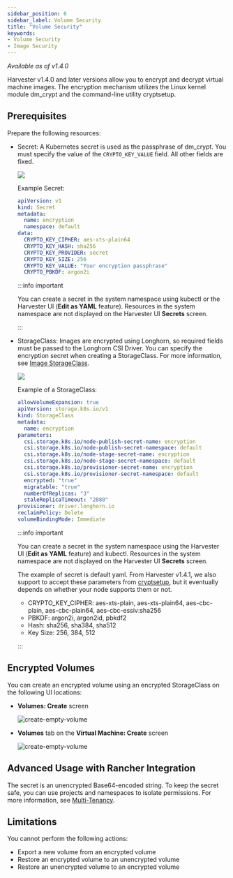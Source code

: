 ```yaml
---
sidebar_position: 6
sidebar_label: Volume Security
title: "Volume Security"
keywords:
- Volume Security
- Image Security
---
```


<head>
  <link rel="canonical" href="https://docs.harvesterhci.io/v1.4/volume/volume-security"/>
</head>

_Available as of v1.4.0_

Harvester v1.4.0 and later versions allow you to encrypt and decrypt virtual machine images. The encryption mechanism utilizes the Linux kernel module dm_crypt and the command-line utility cryptsetup.

## Prerequisites

Prepare the following resources:

- Secret: A Kubernetes secret is used as the passphrase of dm_crypt. You must specify the value of the `CRYPTO_KEY_VALUE` field. All other fields are fixed.

  ![](/img/v1.4/image/create-encryption-used-secret.png)

  Example Secret:

  ```yaml
  apiVersion: v1
  kind: Secret
  metadata:
    name: encryption
    namespace: default
  data:
    CRYPTO_KEY_CIPHER: aes-xts-plain64
    CRYPTO_KEY_HASH: sha256
    CRYPTO_KEY_PROVIDER: secret
    CRYPTO_KEY_SIZE: 256
    CRYPTO_KEY_VALUE: "Your encryption passphrase"
    CRYPTO_PBKDF: argon2i
  ```

  :::info important

  You can create a secret in the system namespace using kubectl or the Harvester UI (**Edit as YAML** feature). Resources in the system namespace are not displayed on the Harvester UI **Secrets** screen.

  :::

- StorageClass: Images are encrypted using Longhorn, so required fields must be passed to the Longhorn CSI Driver. You can specify the encryption secret when creating a StorageClass. For more information, see [Image StorageClass](./upload-image#image-storageclass). 

  ![](/img/v1.4/image/create-storage-class.png)

  Example of a StorageClass:

  ```yaml
  allowVolumeExpansion: true
  apiVersion: storage.k8s.io/v1
  kind: StorageClass
  metadata:
    name: encryption
  parameters:
    csi.storage.k8s.io/node-publish-secret-name: encryption
    csi.storage.k8s.io/node-publish-secret-namespace: default
    csi.storage.k8s.io/node-stage-secret-name: encryption
    csi.storage.k8s.io/node-stage-secret-namespace: default
    csi.storage.k8s.io/provisioner-secret-name: encryption
    csi.storage.k8s.io/provisioner-secret-namespace: default
    encrypted: "true"
    migratable: "true"
    numberOfReplicas: "3"
    staleReplicaTimeout: "2880"
  provisioner: driver.longhorn.io
  reclaimPolicy: Delete
  volumeBindingMode: Immediate
  ```

  :::info important

  You can create a secret in the system namespace using the Harvester UI (**Edit as YAML** feature) and kubectl. Resources in the system namespace are not displayed on the Harvester UI **Secrets** screen.

  The example of secret is default yaml. From Harvester v1.4.1, we also support to accept these parameters from [cryptsetup](https://wiki.archlinux.org/title/Dm-crypt/Device_encryption#Encryption_options_for_LUKS_mode), but it eventually depends on whether your node supports them or not.

  - CRYPTO_KEY_CIPHER: aes-xts-plain, aes-xts-plain64, aes-cbc-plain, aes-cbc-plain64, aes-cbc-essiv:sha256  
  - PBKDF: argon2i, argon2id, pbkdf2  
  - Hash: sha256, sha384, sha512  
  - Key Size: 256, 384, 512  

  :::

## Encrypted Volumes

You can create an encrypted volume using an encrypted StorageClass on the following UI locations:

- **Volumes: Create** screen

  ![create-empty-volume](/img/v1.4/volume/create-empty-volume.png)

- **Volumes** tab on the **Virtual Machine: Create** screen

  ![create-empty-volume](/img/v1.4/volume/create-empty-volume-in-vm.png)

## Advanced Usage with Rancher Integration

The secret is an unencrypted Base64-encoded string. To keep the secret safe, you can use projects and namespaces to isolate permissions. For more information, see [Multi-Tenancy](../rancher/virtualization-management#multi-tenancy).

## Limitations

You cannot perform the following actions:

- Export a new volume from an encrypted volume
- Restore an encrypted volume to an unencrypted volume
- Restore an unencrypted volume to an encrypted volume